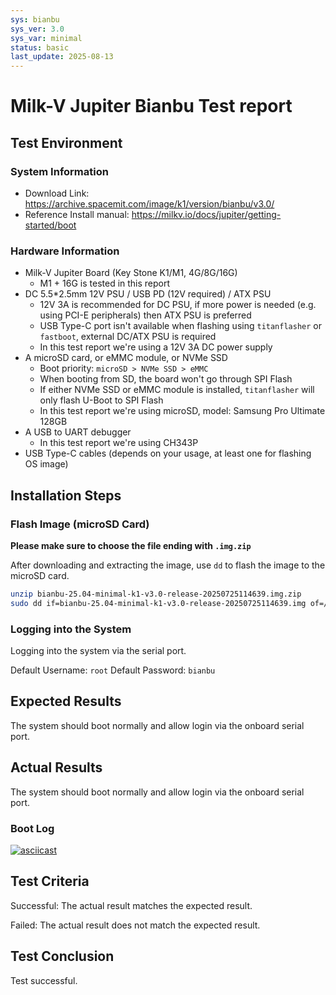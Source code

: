 ```yaml
---
sys: bianbu
sys_ver: 3.0
sys_var: minimal
status: basic
last_update: 2025-08-13
---
```


# Milk-V Jupiter Bianbu Test report

## Test Environment

### System Information

- Download Link: https://archive.spacemit.com/image/k1/version/bianbu/v3.0/
- Reference Install manual: https://milkv.io/docs/jupiter/getting-started/boot

### Hardware Information

- Milk-V Jupiter Board (Key Stone K1/M1, 4G/8G/16G)
    -  M1 + 16G is tested in this report
- DC 5.5*2.5mm 12V PSU / USB PD (12V required) / ATX PSU
    - 12V 3A is recommended for DC PSU, if more power is needed (e.g. using PCI-E peripherals) then ATX PSU is preferred
    - USB Type-C port isn't available when flashing using `titanflasher` or `fastboot`, external DC/ATX PSU is required
    - In this test report we're using a 12V 3A DC power supply
- A microSD card, or eMMC module, or NVMe SSD
    - Boot priority: `microSD > NVMe SSD > eMMC`
    - When booting from SD, the board won't go through SPI Flash
    - If either NVMe SSD or eMMC module is installed, `titanflasher` will only flash U-Boot to SPI Flash
    - In this test report we're using microSD, model: Samsung Pro Ultimate 128GB
- A USB to UART debugger
    - In this test report we're using CH343P
- USB Type-C cables (depends on your usage, at least one for flashing OS image)

## Installation Steps

### Flash Image (microSD Card)

**Please make sure to choose the file ending with `.img.zip`**

After downloading and extracting the image, use `dd` to flash the image to the microSD card.

```bash
unzip bianbu-25.04-minimal-k1-v3.0-release-20250725114639.img.zip
sudo dd if=bianbu-25.04-minimal-k1-v3.0-release-20250725114639.img of=/dev/<your-device> bs=1M status=progress
```

### Logging into the System

Logging into the system via the serial port.

Default Username: `root`
Default Password: `bianbu`

## Expected Results

The system should boot normally and allow login via the onboard serial port.

## Actual Results

The system should boot normally and allow login via the onboard serial port.

### Boot Log

[![asciicast](https://asciinema.org/a/P5ESOCw24RkgWlMo2ARyWUEiz.svg)](https://asciinema.org/a/P5ESOCw24RkgWlMo2ARyWUEiz)

## Test Criteria

Successful: The actual result matches the expected result.

Failed: The actual result does not match the expected result.

## Test Conclusion

Test successful.
